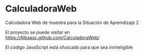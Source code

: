 # CalculadoraWeb
Calculadora Web de muestra para la Situación de Aprendizaje 2

El proyecto se puede visitar en https://Albaasc.github.com/CalculadoraWeb/

El código JavaScript está ofuscado para que sea ininteligible
